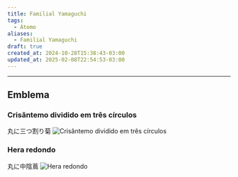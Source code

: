```yaml
---
title: Familial Yamaguchi
tags:
  - Átomo
aliases:
  - Familial Yamaguchi
draft: true
created_at: 2024-10-28T15:38:43-03:00
updated_at: 2025-02-08T22:54:53-03:00
---
```



---

## Emblema
### Crisântemo dividido em três círculos
丸に三つ割り菊
![Crisântemo dividido em três círculos](Crisantemo_dividido_em_tres_circulos.png)

### Hera redondo
丸に中陰蔦
![Hera redondo](Hera_redondo.jpg)